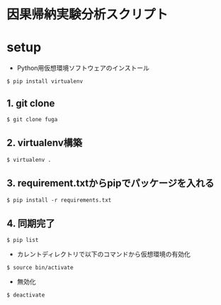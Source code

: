 # 因果帰納実験分析スクリプト

# setup
- Python用仮想環境ソフトウェアのインストール
```
$ pip install virtualenv
```

## 1. git clone
```
$ git clone fuga
```
## 2. virtualenv構築
```
$ virtualenv .
```
## 3. requirement.txtからpipでパッケージを入れる
```
$ pip install -r requirements.txt
```
## 4. 同期完了
```
$ pip list
```

- カレントディレクトリで以下のコマンドから仮想環境の有効化
```
$ source bin/activate
```
- 無効化
```
$ deactivate
```
